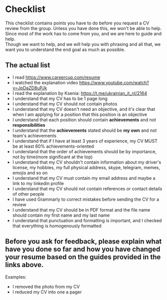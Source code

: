 # Checklist

This checklist contains points you have to do before you request a CV review from the group. Unless you have done this, we won't be able to help. Since most of the work has to come from you, and we are here to guide and help.  
Though we want to help, and we will help you with phrasing and all that, we want you to understand the end goal as much as possible.

## The actual list
* I read https://www.careercup.com/resume
* I watched the explanation video https://www.youtube.com/watch?v=JpDaZD8uPJk
* I read the explanation by Ksenia: https://t.me/ukrainian_it_nl/2164
* I understand that my CV has to be 1 page long
* I understand that my CV should not contain photos
* I understand that my CV doesn't need an objective, and it's clear that when I am applying for a position that this position is an objective
* I understand that each position should contain **achievements** and not **responsibilities**
* I understand that the **achievements** stated should be **my own** and not team's achievements
* I understand that if I have at least 3 years of experience, my CV MUST  be at least 60% achievements-oriented
* I understand that the order of achievements should be by importance, not by time(more significant at the top)
* I understand that my CV shouldn't contain information about my driver's license, my hobbies, my full physical address, skype, telegram, memes, emojis and so on
* I understand that my CV must contain my email address and maybe a link to my linkedin profile
* I understand that my CV should not contain references or contact details of other people
* I have used Grammarly to correct mistakes before sending the CV for a review
* I understand that my CV should be in PDF format and the file name should contain my first name and my last name
* I understand that punctuation and formatting is important, and I checked that everything is homogenously formatted



## Before you ask for feedback, please explain what have you done so far and how you have changed your resume based on the guides provided in the links above.

Examples:
* I removed the photo from my CV
* I reduced my CV into one a pager

